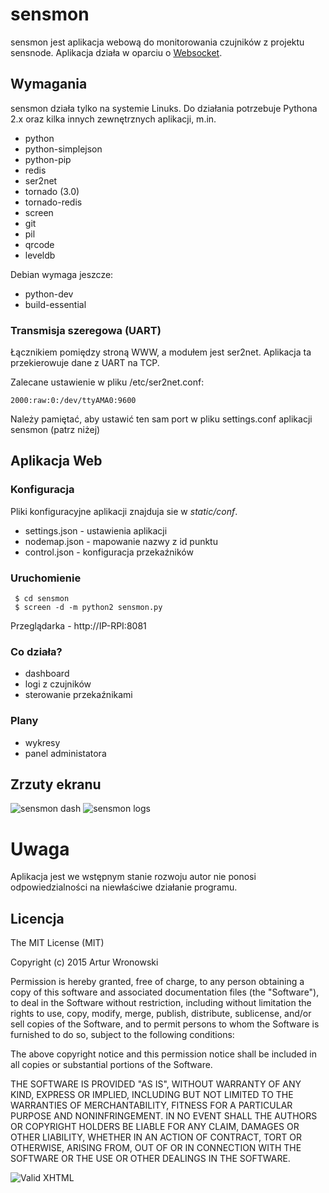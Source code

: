 # sensmon

sensmon jest aplikacja webową do monitorowania czujników z projektu sensnode. Aplikacja działa w oparciu o [Websocket](http://pl.wikipedia.org/wiki/WebSocket).

## Wymagania

sensmon działa tylko na systemie Linuks. Do działania potrzebuje Pythona 2.x oraz kilka innych zewnętrznych aplikacji, m.in.

- python
- python-simplejson
- python-pip
- redis
- ser2net
- tornado (3.0)
- tornado-redis
- screen
- git
- pil
- qrcode
- leveldb

Debian wymaga jeszcze:

- python-dev
- build-essential


### Transmisja szeregowa (UART)

Łącznikiem pomiędzy stroną WWW, a modułem jest ser2net. Aplikacja ta przekierowuje dane z UART na TCP. 

Zalecane ustawienie w pliku /etc/ser2net.conf:

    2000:raw:0:/dev/ttyAMA0:9600
    
Należy pamiętać, aby ustawić ten sam port w pliku settings.conf aplikacji sensmon (patrz niżej)

## Aplikacja Web
### Konfiguracja

Pliki konfiguracyjne aplikacji znajduja sie w *static/conf*.

- settings.json - ustawienia aplikacji
- nodemap.json - mapowanie nazwy z id punktu
- control.json - konfiguracja przekaźników

### Uruchomienie

     $ cd sensmon
     $ screen -d -m python2 sensmon.py

Przeglądarka - http://IP-RPI:8081

### Co działa?

- dashboard
- logi z czujników
- sterowanie przekaźnikami

### Plany

- wykresy
- panel administatora

## Zrzuty ekranu

![sensmon dash](https://dl.dropbox.com/u/677573/Photos/sensmon.png)
![sensmon logs](https://dl.dropbox.com/u/677573/Photos/sensmon_i.png)

# Uwaga
Aplikacja jest we wstępnym stanie rozwoju autor nie ponosi odpowiedzialności na niewłaściwe działanie programu.

## Licencja

The MIT License (MIT)

Copyright (c) 2015 Artur Wronowski

Permission is hereby granted, free of charge, to any person obtaining a copy
of this software and associated documentation files (the "Software"), to deal
in the Software without restriction, including without limitation the rights
to use, copy, modify, merge, publish, distribute, sublicense, and/or sell
copies of the Software, and to permit persons to whom the Software is
furnished to do so, subject to the following conditions:

The above copyright notice and this permission notice shall be included in
all copies or substantial portions of the Software.

THE SOFTWARE IS PROVIDED "AS IS", WITHOUT WARRANTY OF ANY KIND, EXPRESS OR
IMPLIED, INCLUDING BUT NOT LIMITED TO THE WARRANTIES OF MERCHANTABILITY,
FITNESS FOR A PARTICULAR PURPOSE AND NONINFRINGEMENT. IN NO EVENT SHALL THE
AUTHORS OR COPYRIGHT HOLDERS BE LIABLE FOR ANY CLAIM, DAMAGES OR OTHER
LIABILITY, WHETHER IN AN ACTION OF CONTRACT, TORT OR OTHERWISE, ARISING FROM,
OUT OF OR IN CONNECTION WITH THE SOFTWARE OR THE USE OR OTHER DEALINGS IN
THE SOFTWARE.


![Valid XHTML](http://w3.org/Icons/valid-xhtml10)

